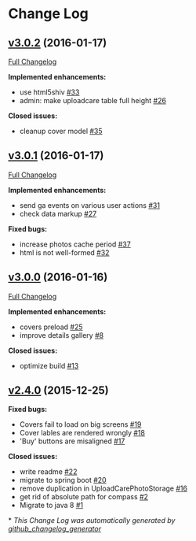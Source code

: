 # Change Log

## [v3.0.2](https://github.com/orange-buffalo/katoonyaka/tree/v3.0.2) (2016-01-17)
[Full Changelog](https://github.com/orange-buffalo/katoonyaka/compare/v3.0.1...v3.0.2)

**Implemented enhancements:**

- use html5shiv [\#33](https://github.com/orange-buffalo/katoonyaka/issues/33)
- admin: make uploadcare table full height [\#26](https://github.com/orange-buffalo/katoonyaka/issues/26)

**Closed issues:**

- cleanup cover model [\#35](https://github.com/orange-buffalo/katoonyaka/issues/35)

## [v3.0.1](https://github.com/orange-buffalo/katoonyaka/tree/v3.0.1) (2016-01-17)
[Full Changelog](https://github.com/orange-buffalo/katoonyaka/compare/v3.0.0...v3.0.1)

**Implemented enhancements:**

- send ga events on various user actions [\#31](https://github.com/orange-buffalo/katoonyaka/issues/31)
- check data markup  [\#27](https://github.com/orange-buffalo/katoonyaka/issues/27)

**Fixed bugs:**

- increase photos cache period [\#37](https://github.com/orange-buffalo/katoonyaka/issues/37)
- html is not well-formed [\#32](https://github.com/orange-buffalo/katoonyaka/issues/32)

## [v3.0.0](https://github.com/orange-buffalo/katoonyaka/tree/v3.0.0) (2016-01-16)
[Full Changelog](https://github.com/orange-buffalo/katoonyaka/compare/v2.4.0...v3.0.0)

**Implemented enhancements:**

- covers preload [\#25](https://github.com/orange-buffalo/katoonyaka/issues/25)
- improve details gallery [\#8](https://github.com/orange-buffalo/katoonyaka/issues/8)

**Closed issues:**

- optimize build [\#13](https://github.com/orange-buffalo/katoonyaka/issues/13)

## [v2.4.0](https://github.com/orange-buffalo/katoonyaka/tree/v2.4.0) (2015-12-25)
**Fixed bugs:**

- Covers fail to load on big screens [\#19](https://github.com/orange-buffalo/katoonyaka/issues/19)
- Cover lables are rendered wrongly [\#18](https://github.com/orange-buffalo/katoonyaka/issues/18)
- 'Buy' buttons are misaligned  [\#17](https://github.com/orange-buffalo/katoonyaka/issues/17)

**Closed issues:**

- write readme [\#22](https://github.com/orange-buffalo/katoonyaka/issues/22)
- migrate to spring boot [\#20](https://github.com/orange-buffalo/katoonyaka/issues/20)
- remove duplication in UploadCarePhotoStorage [\#16](https://github.com/orange-buffalo/katoonyaka/issues/16)
- get rid of absolute path for compass [\#2](https://github.com/orange-buffalo/katoonyaka/issues/2)
- Migrate to java 8 [\#1](https://github.com/orange-buffalo/katoonyaka/issues/1)



\* *This Change Log was automatically generated by [github_changelog_generator](https://github.com/skywinder/Github-Changelog-Generator)*